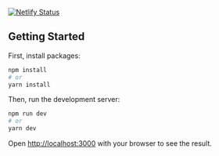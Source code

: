 [![Netlify Status](https://api.netlify.com/api/v1/badges/5c17311b-2945-44b1-ac2f-e5cf33ff2914/deploy-status)](https://app.netlify.com/sites/tangem-staging/deploys)

## Getting Started

First, install packages:

```bash
npm install
# or
yarn install
```

Then, run the development server:

```bash
npm run dev
# or
yarn dev
```

Open [http://localhost:3000](http://localhost:3000) with your browser to see the result.
